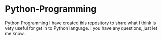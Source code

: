 # Python-Programming
Python Programming
I have created this repository to share what I think is vety useful for get in to Python language. I you have any questions, just let me know.
